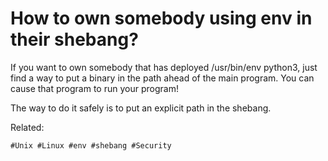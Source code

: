 # How to own somebody using env in their shebang?

If you want to own somebody that has deployed /usr/bin/env python3, just find a way to put a binary in the path 
ahead of the main program.
You can cause that program to run your program!

The way to do it safely is to put an explicit path in the shebang.


Related:



    #Unix #Linux #env #shebang #Security
